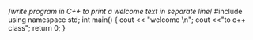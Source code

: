 /*write program in C++ to print a welcome text in separate line*/
#include <iostream>
using namespace std;
int main()
{
cout << "welcome \n";
cout <<"to c++ class";
return 0;
}
